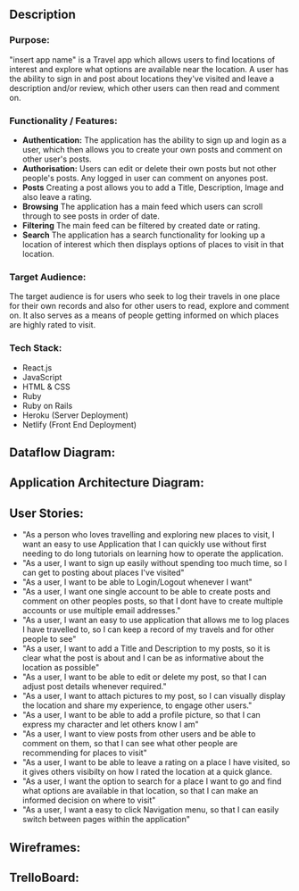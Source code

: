 ## Description

### Purpose:
"insert app name" is a Travel app which allows users to find locations of interest and explore what options are available near the location.
A user has the ability to sign in and post about locations they've visited and leave a description and/or review, which other users can then read and comment on.



### Functionality / Features:
- **Authentication:**
The application has the ability to sign up and login as a user, which then allows you to create your own posts and comment on other user's posts. 
- **Authorisation:** 
Users can edit or delete their own posts but not other people's posts. Any logged in user can comment on anyones post.
- **Posts**
Creating a post allows you to add a Title, Description, Image and also leave a rating.
- **Browsing**
The application has a main feed which users can scroll through to see posts in order of date.
- **Filtering**
The main feed can be filtered by created date or rating.
- **Search**
The application has a search functionality for looking up a location of interest which then displays options of places to visit in that location.

### Target Audience:
The target audience is for users who seek to log their travels in one place for their own records and also for other users to read, explore and comment on. It also serves as a means of people getting informed on which places are highly rated to visit.

### Tech Stack:
- React.js
- JavaScript
- HTML & CSS
- Ruby
- Ruby on Rails
- Heroku (Server Deployment)
- Netlify (Front End Deployment)

## Dataflow Diagram:


## Application Architecture Diagram:


## User Stories:
- "As a person who loves travelling and exploring new places to visit, I want an easy to use Application that I can quickly use without first needing to do long tutorials on learning how to operate the application. 
- "As a user, I want to sign up easily without spending too much time, so I can get to posting about places I've visited"
- "As a user, I want to be able to Login/Logout whenever I want"
- "As a user, I want one single account to be able to create posts and comment on other peoples posts, so that I dont have to create multiple accounts or use multiple email addresses."
- "As a user, I want an easy to use application that allows me to log places I have travelled to, so I can keep a record of my travels and for other people to see"
- "As a user, I want to add a Title and Description to my posts, so it is clear what the post is about and I can be as informative about the location as possible"
- "As a user, I want to be able to edit or delete my post, so that I can adjust post details whenever required."
- "As a user, I want to attach pictures to my post, so I can visually display the location and share my experience, to engage other users."
- "As a user, I want to be able to add a profile picture, so that I can express my character and let others know I am"
- "As a user, I want to view posts from other users and be able to comment on them, so that I can see what other people are recommending for places to visit"
- "As a user, I want to be able to leave a rating on a place I have visited, so it gives others visibilty on how I rated the location at a quick glance. 
- "As a user, I want the option to search for a place I want to go and find what options are available in that location, so that I can make an informed decision on where to visit"
- "As a user, I want a easy to click Navigation menu, so that I can easily switch between pages within the application"

## Wireframes:



## TrelloBoard:
